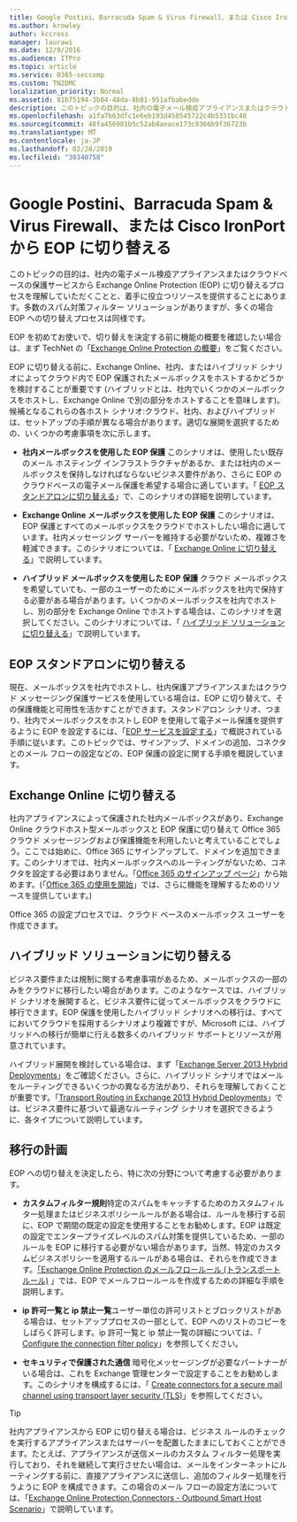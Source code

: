 ```yaml
---
title: Google Postini、Barracuda Spam & Virus Firewall、または Cisco IronPort から EOP に切り替える
ms.author: krowley
author: kccross
manager: laurawi
ms.date: 12/9/2016
ms.audience: ITPro
ms.topic: article
ms.service: O365-seccomp
ms.custom: TN2DMC
localization_priority: Normal
ms.assetid: 81b75194-3b04-48da-8b81-951afbabedde
description: このトピックの目的は、社内の電子メール検疫アプライアンスまたはクラウドベースの保護サービスから Exchange Online Protection (EOP) に切り替えるプロセスを理解していただくことと、着手に役立つリソースを提供することにあります。
ms.openlocfilehash: a1fa7b63dfc1e6eb193d458545722c4b5331bc48
ms.sourcegitcommit: 48fa456981b5c52ab8aeace173c8366b9f36723b
ms.translationtype: MT
ms.contentlocale: ja-JP
ms.lasthandoff: 02/28/2019
ms.locfileid: "30340758"
---
```

# <a name="switch-to-eop-from-google-postini-the-barracuda-spam-and-virus-firewall-or-cisco-ironport"></a>Google Postini、Barracuda Spam & Virus Firewall、または Cisco IronPort から EOP に切り替える

 このトピックの目的は、社内の電子メール検疫アプライアンスまたはクラウドベースの保護サービスから Exchange Online Protection (EOP) に切り替えるプロセスを理解していただくことと、着手に役立つリソースを提供することにあります。多数のスパム対策フィルター ソリューションがありますが、多くの場合 EOP への切り替えプロセスは同様です。
  
EOP を初めてお使いで、切り替えを決定する前に機能の概要を確認したい場合は、まず TechNet の「[Exchange Online Protection の概要](exchange-online-protection-overview.md)」をご覧ください。 
  
EOP に切り替える前に、Exchange Online、社内、またはハイブリッド シナリオによってクラウド内で EOP 保護されたメールボックスをホストするかどうかを検討することが重要です (ハイブリッドとは、社内でいくつかのメールボックスをホストし、Exchange Online で別の部分をホストすることを意味します)。候補となるこれらの各ホスト シナリオ:クラウド、社内、およびハイブリッドは、セットアップの手順が異なる場合があります。適切な展開を選択するための、いくつかの考慮事項を次に示します。
  
- **社内メールボックスを使用した EOP 保護** このシナリオは、使用したい既存のメール ホスティング インフラストラクチャがあるか、または社内のメールボックスを保持しなければならないビジネス要件があり、さらに EOP のクラウドベースの電子メール保護を希望する場合に適しています。「 [EOP スタンドアロンに切り替える](#BKMK_SwitchStandalone.md)」で、このシナリオの詳細を説明しています。 
    
- **Exchange Online メールボックスを使用した EOP 保護** このシナリオは、EOP 保護とすべてのメールボックスをクラウドでホストしたい場合に適しています。社内メッセージング サーバーを維持する必要がないため、複雑さを軽減できます。このシナリオについては、「 [Exchange Online に切り替える](switch-to-eop-from-google-postini-the-barracuda-spam-and-virus-firewall-or-cisco.md#BKMK_SwitchEXO)」で説明しています。 
    
- **ハイブリッド メールボックスを使用した EOP 保護** クラウド メールボックスを希望していても、一部のユーザーのためにメールボックスを社内で保持する必要がある場合があります。いくつかのメールボックスを社内でホストし、別の部分を Exchange Online でホストする場合は、このシナリオを選択してください。このシナリオについては、「 [ハイブリッド ソリューションに切り替える](#BKMK_SwitchHybrid.md)」で説明しています。 
    
## <a name="switch-to-eop-standalone"></a>EOP スタンドアロンに切り替える
<a name="BKMK_SwitchStandalone"> </a>

現在、メールボックスを社内でホストし、社内保護アプライアンスまたはクラウド メッセージング保護サービスを使用している場合は、EOP に切り替えて、その保護機能と可用性を活かすことができます。スタンドアロン シナリオ、つまり、社内でメールボックスをホストし EOP を使用して電子メール保護を提供するように EOP を設定するには、「[EOP サービスを設定する](set-up-your-eop-service.md)」で概説されている手順に従います。このトピックでは、サインアップ、ドメインの追加、コネクタとのメール フローの設定などの、EOP 保護の設定に関する手順を概説しています。
  
## <a name="switch-to-exchange-online"></a>Exchange Online に切り替える
<a name="BKMK_SwitchEXO"> </a>

社内アプライアンスによって保護された社内メールボックスがあり、Exchange Online クラウドホスト型メールボックスと EOP 保護に切り替えて Office 365 クラウド メッセージングおよび保護機能を利用したいと考えていることでしょう。ここでは始めに、Office 365 にサインアップして、ドメインを追加できます。このシナリオでは、社内メールボックスへのルーティングがないため、コネクタを設定する必要はありません。「[Office 365 のサインアップ ページ](https://www.microsoft.com/en-us/office365/online-software.aspx)」から始めます。(「[Office 365 の使用を開始](https://go.microsoft.com/fwlink/p/?LinkId=275407)」では、さらに機能を理解するためのリソースを提供しています。) 
  
Office 365 の設定プロセスでは、クラウド ベースのメールボックス ユーザーを作成できます。
  
## <a name="switch-to-a-hybrid-solution"></a>ハイブリッド ソリューションに切り替える
<a name="BKMK_SwitchHybrid"> </a>

ビジネス要件または規制に関する考慮事項があるため、メールボックスの一部のみをクラウドに移行したい場合があります。このようなケースでは、ハイブリッド シナリオを展開すると、ビジネス要件に従ってメールボックスをクラウドに移行できます。EOP 保護を使用したハイブリッド シナリオへの移行は、すべてにおいてクラウドを採用するシナリオより複雑ですが、Microsoft には、ハイブリッドへの移行が簡単に行える数多くのハイブリッド サポートとリソースが用意されています。
  
ハイブリッド展開を検討している場合は、まず「[Exchange Server 2013 Hybrid Deployments](http://technet.microsoft.com/library/59e32000-4fcf-417f-a491-f1d8f9aeef9b.aspx)」をご確認ください。さらに、ハイブリッド シナリオではメールをルーティングできるいくつかの異なる方法があり、それらを理解しておくことが重要です。「[Transport Routing in Exchange 2013 Hybrid Deployments](http://technet.microsoft.com/library/36c2cea3-2e2f-40ac-88bd-7e1b6bd27828.aspx)」では、ビジネス要件に基づいて最適なルーティング シナリオを選択できるように、各タイプについて説明しています。 
  
## <a name="migration-planning"></a>移行の計画
<a name="sectionSection3"> </a>

EOP への切り替えを決定したら、特に次の分野について考慮する必要があります。
  
- **カスタムフィルター規則**特定のスパムをキャッチするためのカスタムフィルター処理またはビジネスポリシールールがある場合は、ルールを移行する前に、EOP で期間の既定の設定を使用することをお勧めします。EOP は既定の設定でエンタープライズレベルのスパム対策を提供しているため、一部のルールを EOP に移行する必要がない場合があります。当然、特定のカスタムビジネスポリシーを適用するルールがある場合は、それらを作成できます。[「Exchange Online Protection のメールフロールール (トランスポートルール)](mail-flow-rules-transport-rules-0.md) 」では、EOP でメールフロールールを作成するための詳細な手順を説明します。 
    
- **ip 許可一覧と ip 禁止一覧**ユーザー単位の許可リストとブロックリストがある場合は、セットアッププロセスの一部として、EOP へのリストのコピーをしばらく許可します。ip 許可一覧と ip 禁止一覧の詳細については、「 [Configure the connection filter policy](../configure-the-connection-filter-policy.md)」を参照してください。
    
- **セキュリティで保護された通信** 暗号化メッセージングが必要なパートナーがいる場合は、これを Exchange 管理センターで設定することをお勧めします。このシナリオを構成するには、「 [Create connectors for a secure mail channel using transport layer security (TLS)](http://technet.microsoft.com/library/1ce4d6a4-41ba-4d1e-9ca9-e826252c1041.aspx)」を参照してください。
    
> [!TIP]
> 社内アプライアンスから EOP に切り替える場合は、ビジネス ルールのチェックを実行するアプライアンスまたはサーバーを配置したままにしておくことができます。たとえば、アプライアンスが送信メールのカスタム フィルター処理を実行しており、それを継続して実行させたい場合は、メールをインターネットにルーティングする前に、直接アプライアンスに送信し、追加のフィルター処理を行うように EOP を構成できます。この場合のメール フローの設定方法については、「[Exchange Online Protection Connectors - Outbound Smart Host Scenario](http://technet.microsoft.com/library/431b3f02-4efd-4bd3-94e7-eecd03f8ef5e.aspx)」で説明しています。 
  

